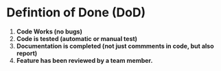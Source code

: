 # Defintion of Done (DoD)

1. **Code Works (no bugs)**
2. **Code is tested (automatic or manual test)**
3. **Documentation is completed (not just commments in code, but also report)**
4. **Feature has been reviewed by a team member.**
